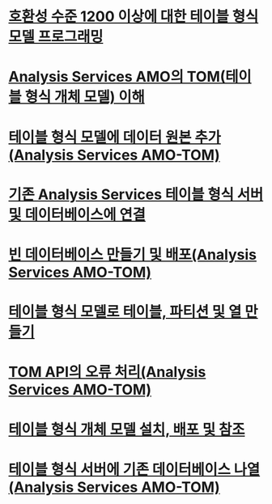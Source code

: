 # [호환성 수준 1200 이상에 대한 테이블 형식 모델 프로그래밍](tabular-model-programming-for-compatibility-level-1200.md)

# [Analysis Services AMO의 TOM(테이블 형식 개체 모델) 이해](introduction-to-the-tabular-object-model-tom-in-analysis-services-amo.md)
# [테이블 형식 모델에 데이터 원본 추가(Analysis Services AMO-TOM)](add-a-data-source-to-tabular-model-analysis-services-amo-tom.md)
# [기존 Analysis Services 테이블 형식 서버 및 데이터베이스에 연결](connect-to-existing-analysis-services-tabular-server-and-database.md)
# [빈 데이터베이스 만들기 및 배포(Analysis Services AMO-TOM)](create-and-deploy-an-empty-database-analysis-services-amo-tom.md)
# [테이블 형식 모델로 테이블, 파티션 및 열 만들기](create-tables-partitions-and-columns-in-a-tabular-model.md)
# [TOM API의 오류 처리(Analysis Services AMO-TOM)](handling-errors-in-the-tom-api-analysis-services-amo-tom.md)
# [테이블 형식 개체 모델 설치, 배포 및 참조](install-distribute-and-reference-the-tabular-object-model.md)
# [테이블 형식 서버에 기존 데이터베이스 나열(Analysis Services AMO-TOM)](list-existing-databases-on-a-tabular-server-analysis-services-amo-tom.md)
